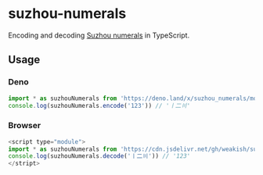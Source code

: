 # suzhou-numerals

Encoding and decoding [Suzhou numerals] in TypeScript.

[Suzhou numerals]: https://en.wikipedia.org/wiki/Suzhou_numerals

## Usage

### Deno

```js
import * as suzhouNumerals from 'https://deno.land/x/suzhou_numerals/mod.ts'
console.log(suzhouNumerals.encode('123')) // '〡二〣'
```

### Browser

```js
<script type="module">
import * as suzhouNumerals from 'https://cdn.jsdelivr.net/gh/weakish/suzhou-numerals@master/mod.js'
console.log(suzhouNumerals.decode('〡二〣')) // '123'
</stript>
```